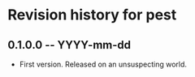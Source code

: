 # Revision history for pest

## 0.1.0.0 -- YYYY-mm-dd

* First version. Released on an unsuspecting world.
